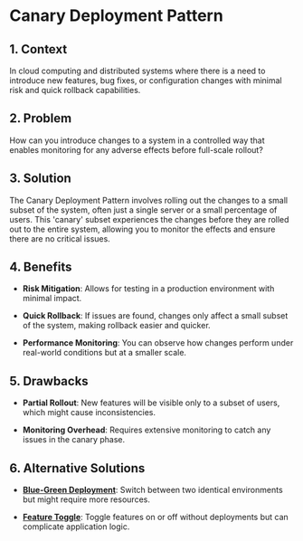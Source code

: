# Canary Deployment Pattern


## 1. Context

In cloud computing and distributed systems where there is a need to introduce new features, bug fixes, or configuration changes with minimal risk and quick rollback capabilities.


## 2. Problem

How can you introduce changes to a system in a controlled way that enables monitoring for any adverse effects before full-scale rollout?


## 3. Solution

The Canary Deployment Pattern involves rolling out the changes to a small subset of the system, often just a single server or a small percentage of users. This 'canary' subset experiences the changes before they are rolled out to the entire system, allowing you to monitor the effects and ensure there are no critical issues.


## 4. Benefits

- **Risk Mitigation**: Allows for testing in a production environment with minimal impact.

- **Quick Rollback**: If issues are found, changes only affect a small subset of the system, making rollback easier and quicker.

- **Performance Monitoring**: You can observe how changes perform under real-world conditions but at a smaller scale.


## 5. Drawbacks

- **Partial Rollout**: New features will be visible only to a subset of users, which might cause inconsistencies.

- **Monitoring Overhead**: Requires extensive monitoring to catch any issues in the canary phase.


## 6. Alternative Solutions

- **[Blue-Green Deployment](./Blue-Green%20Deployment.md)**: Switch between two identical environments but might require more resources.

- **[Feature Toggle](./Feature%20Toggle.md)**: Toggle features on or off without deployments but can complicate application logic.
